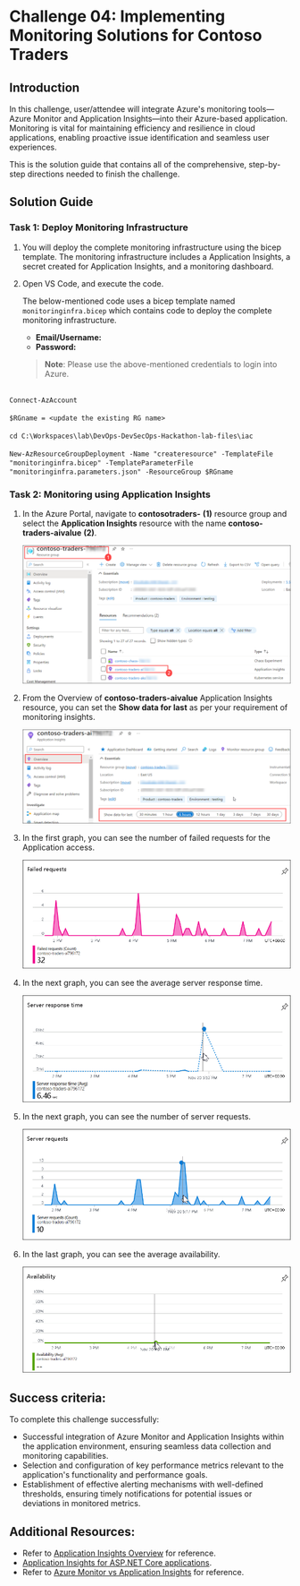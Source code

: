 # Challenge 04: Implementing Monitoring Solutions for Contoso Traders

## Introduction

In this challenge, user/attendee will integrate Azure's monitoring tools—Azure Monitor and Application Insights—into their Azure-based application. Monitoring is vital for maintaining efficiency and resilience in cloud applications, enabling proactive issue identification and seamless user experiences.

This is the solution guide that contains all of the comprehensive, step-by-step directions needed to finish the challenge.

## Solution Guide

### Task 1: Deploy Monitoring Infrastructure

1. You will deploy the complete monitoring infrastructure using the bicep template. The monitoring infrastructure includes a Application Insights, a secret created for Application Insights, and a monitoring dashboard.

1. Open VS Code, and execute the code.

   The below-mentioned code uses a bicep template named `monitoringinfra.bicep` which contains code to deploy the complete monitoring infrastructure.
   
   - **Email/Username:** <inject key="GitHubUsername"></inject>
   - **Password:** <inject key="GitHubPassword"></inject>

   >**Note**: Please use the above-mentioned credentials to login into Azure.
```

Connect-AzAccount 

$RGname = <update the existing RG name>

cd C:\Workspaces\lab\DevOps-DevSecOps-Hackathon-lab-files\iac

New-AzResourceGroupDeployment -Name "createresource" -TemplateFile "monitoringinfra.bicep" -TemplateParameterFile "monitoringinfra.parameters.json" -ResourceGroup $RGname
```

### Task 2: Monitoring using Application Insights

1. In the Azure Portal, navigate to **contosotraders-<inject key="Deploymentid" enableCopy="false" />** **(1)** resource group and select the **Application Insights** resource with the name  **contoso-traders-aivalue** **(2)**.

   ![](media/upd-ex6-t1-openai.png)
   
1. From the Overview of **contoso-traders-aivalue** Application Insights resource, you can set the **Show data for last** as per your requirement of monitoring insights.

   ![](media/upd-ex6-t1-set-showdata.png)
   
1. In the first graph, you can see the number of failed requests for the Application access.

   ![](media/upd-ex6-t1-failedrequests.png)
   
1. In the next graph, you can see the average server response time.

   ![](media/upd-ex6-t1-server-response-time.png)
   
1. In the next graph, you can see the number of server requests.

   ![](media/upd-ex6-t1-server-requests.png)
   
1. In the last graph, you can see the average availability.

   ![](media/upd-ex6-t1-availability.png)  

## Success criteria:
To complete this challenge successfully:

- Successful integration of Azure Monitor and Application Insights within the application environment, ensuring seamless data collection and monitoring capabilities.
- Selection and configuration of key performance metrics relevant to the application's functionality and performance goals.
- Establishment of effective alerting mechanisms with well-defined thresholds, ensuring timely notifications for potential issues or deviations in monitored metrics.

## Additional Resources:

- Refer to [Application Insights Overview](https://learn.microsoft.com/en-us/azure/azure-monitor/app/app-insights-overview) for reference.
- [Application Insights for ASP.NET Core applications](https://learn.microsoft.com/en-us/azure/azure-monitor/app/asp-net-core?tabs=netcorenew%2Cnetcore6).
- Refer to [Azure Monitor vs Application Insights](https://azurelib.com/azure-monitor-vs-application-insights/) for reference.
